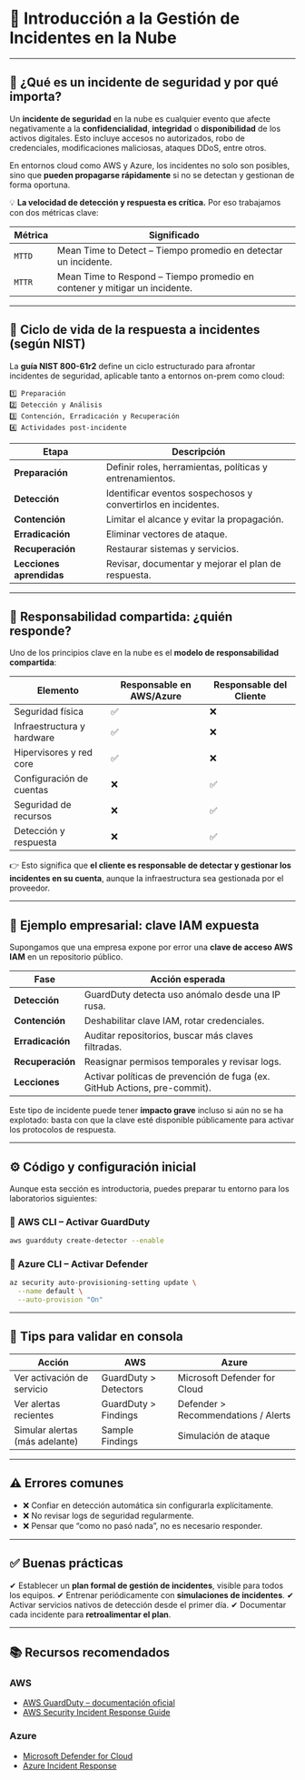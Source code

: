 # 📘 Introducción a la Gestión de Incidentes en la Nube

---

## 🧭 ¿Qué es un incidente de seguridad y por qué importa?

Un **incidente de seguridad** en la nube es cualquier evento que afecte negativamente a la **confidencialidad**, **integridad** o **disponibilidad** de los activos digitales.
Esto incluye accesos no autorizados, robo de credenciales, modificaciones maliciosas, ataques DDoS, entre otros.

En entornos cloud como AWS y Azure, los incidentes no solo son posibles, sino que **pueden propagarse rápidamente** si no se detectan y gestionan de forma oportuna.

💡 **La velocidad de detección y respuesta es crítica.**
Por eso trabajamos con dos métricas clave:

| Métrica | Significado                                                                |
| ------- | -------------------------------------------------------------------------- |
| `MTTD`  | Mean Time to Detect – Tiempo promedio en detectar un incidente.            |
| `MTTR`  | Mean Time to Respond – Tiempo promedio en contener y mitigar un incidente. |

---

## 🔄 Ciclo de vida de la respuesta a incidentes (según NIST)

La **guía NIST 800-61r2** define un ciclo estructurado para afrontar incidentes de seguridad, aplicable tanto a entornos on-prem como cloud:

```
1️⃣ Preparación
2️⃣ Detección y Análisis
3️⃣ Contención, Erradicación y Recuperación
4️⃣ Actividades post-incidente
```

| Etapa                    | Descripción                                                   |
| ------------------------ | ------------------------------------------------------------- |
| **Preparación**          | Definir roles, herramientas, políticas y entrenamientos.      |
| **Detección**            | Identificar eventos sospechosos y convertirlos en incidentes. |
| **Contención**           | Limitar el alcance y evitar la propagación.                   |
| **Erradicación**         | Eliminar vectores de ataque.                                  |
| **Recuperación**         | Restaurar sistemas y servicios.                               |
| **Lecciones aprendidas** | Revisar, documentar y mejorar el plan de respuesta.           |

---

## 🔐 Responsabilidad compartida: ¿quién responde?

Uno de los principios clave en la nube es el **modelo de responsabilidad compartida**:

| Elemento                   | Responsable en AWS/Azure | Responsable del Cliente |
| -------------------------- | ------------------------ | ----------------------- |
| Seguridad física           | ✅                        | ❌                       |
| Infraestructura y hardware | ✅                        | ❌                       |
| Hipervisores y red core    | ✅                        | ❌                       |
| Configuración de cuentas   | ❌                        | ✅                       |
| Seguridad de recursos      | ❌                        | ✅                       |
| Detección y respuesta      | ❌                        | ✅                       |

👉 Esto significa que **el cliente es responsable de detectar y gestionar los incidentes en su cuenta**, aunque la infraestructura sea gestionada por el proveedor.

---

## 🧪 Ejemplo empresarial: clave IAM expuesta

Supongamos que una empresa expone por error una **clave de acceso AWS IAM** en un repositorio público.

| Fase             | Acción esperada                                                           |
| ---------------- | ------------------------------------------------------------------------- |
| **Detección**    | GuardDuty detecta uso anómalo desde una IP rusa.                          |
| **Contención**   | Deshabilitar clave IAM, rotar credenciales.                               |
| **Erradicación** | Auditar repositorios, buscar más claves filtradas.                        |
| **Recuperación** | Reasignar permisos temporales y revisar logs.                             |
| **Lecciones**    | Activar políticas de prevención de fuga (ex. GitHub Actions, pre-commit). |

Este tipo de incidente puede tener **impacto grave** incluso si aún no se ha explotado: basta con que la clave esté disponible públicamente para activar los protocolos de respuesta.

---

## ⚙️ Código y configuración inicial

Aunque esta sección es introductoria, puedes preparar tu entorno para los laboratorios siguientes:

### 🔧 AWS CLI – Activar GuardDuty

```bash
aws guardduty create-detector --enable
```

### 🔧 Azure CLI – Activar Defender

```bash
az security auto-provisioning-setting update \
  --name default \
  --auto-provision "On"
```

---

## 🧪 Tips para validar en consola

| Acción                         | AWS                   | Azure                               |
| ------------------------------ | --------------------- | ----------------------------------- |
| Ver activación de servicio     | GuardDuty > Detectors | Microsoft Defender for Cloud        |
| Ver alertas recientes          | GuardDuty > Findings  | Defender > Recommendations / Alerts |
| Simular alertas (más adelante) | Sample Findings       | Simulación de ataque                |

---

## ⚠️ Errores comunes

* ❌ Confiar en detección automática sin configurarla explícitamente.
* ❌ No revisar logs de seguridad regularmente.
* ❌ Pensar que “como no pasó nada”, no es necesario responder.

---

## ✅ Buenas prácticas

✔ Establecer un **plan formal de gestión de incidentes**, visible para todos los equipos.
✔ Entrenar periódicamente con **simulaciones de incidentes**.
✔ Activar servicios nativos de detección desde el primer día.
✔ Documentar cada incidente para **retroalimentar el plan**.

---

## 📚 Recursos recomendados

### AWS

* [AWS GuardDuty – documentación oficial](https://docs.aws.amazon.com/guardduty/latest/ug/what-is-guardduty.html)
* [AWS Security Incident Response Guide](https://docs.aws.amazon.com/whitepapers/latest/aws-security-incident-response-guide/aws-security-incident-response-guide.html)

### Azure

* [Microsoft Defender for Cloud](https://learn.microsoft.com/en-us/azure/defender-for-cloud/)
* [Azure Incident Response](https://learn.microsoft.com/en-us/security/incident-response/overview)